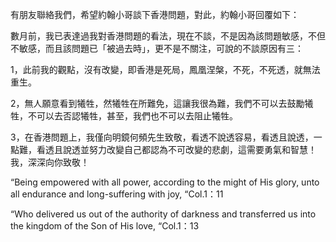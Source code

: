 有朋友聯絡我們，希望約翰小哥談下香港問題，對此，約翰小哥回覆如下：

數月前，我已表達過我對香港問題的看法，現在不談，不是因為該問題敏感，不但不敏感，而且該問題已「被過去時」，更不是不關注，可說的不談原因有三：

1，此前我的觀點，沒有改變，即香港是死局，鳳凰涅槃，不死，不死透，就無法重生。

2，無人願意看到犧牲，然犧牲在所難免，這讓我很為難，我們不可以去鼓勵犧牲，不可以去否認犧牲，甚至，我們也不可以去阻止犧牲。

3，在香港問題上，我僅向明鏡何頻先生致敬，看透不說透容易，看透且說透，一點難，看透且說透並努力改變自己都認為不可改變的悲劇，這需要勇氣和智慧！我，深深向你致敬！


“Being empowered with all power, according to the might of His glory, unto all endurance and long-suffering with joy, “Col.1：11

“Who delivered us out of the authority of darkness and transferred us into the kingdom of the Son of His love, “Col.1：13
